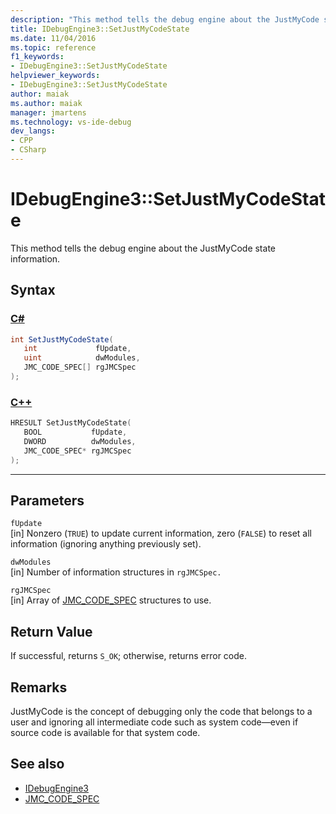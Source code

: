 ```yaml
---
description: "This method tells the debug engine about the JustMyCode state information."
title: IDebugEngine3::SetJustMyCodeState
ms.date: 11/04/2016
ms.topic: reference
f1_keywords:
- IDebugEngine3::SetJustMyCodeState
helpviewer_keywords:
- IDebugEngine3::SetJustMyCodeState
author: maiak
ms.author: maiak
manager: jmartens
ms.technology: vs-ide-debug
dev_langs:
- CPP
- CSharp
---
```

# IDebugEngine3::SetJustMyCodeState

This method tells the debug engine about the JustMyCode state information.

## Syntax

### [C#](#tab/csharp)
```csharp
int SetJustMyCodeState(
   int             fUpdate,
   uint            dwModules,
   JMC_CODE_SPEC[] rgJMCSpec
);
```
### [C++](#tab/cpp)
```cpp
HRESULT SetJustMyCodeState(
   BOOL           fUpdate,
   DWORD          dwModules,
   JMC_CODE_SPEC* rgJMCSpec
);
```
---

## Parameters
`fUpdate`\
[in] Nonzero (`TRUE`) to update current information, zero (`FALSE`) to reset all information (ignoring anything previously set).

`dwModules`\
[in] Number of information structures in `rgJMCSpec.`

`rgJMCSpec`\
[in] Array of [JMC_CODE_SPEC](../../../extensibility/debugger/reference/jmc-code-spec.md) structures to use.

## Return Value
 If successful, returns `S_OK`; otherwise, returns error code.

## Remarks
 JustMyCode is the concept of debugging only the code that belongs to a user and ignoring all intermediate code such as system code—even if source code is available for that system code.

## See also
- [IDebugEngine3](../../../extensibility/debugger/reference/idebugengine3.md)
- [JMC_CODE_SPEC](../../../extensibility/debugger/reference/jmc-code-spec.md)
